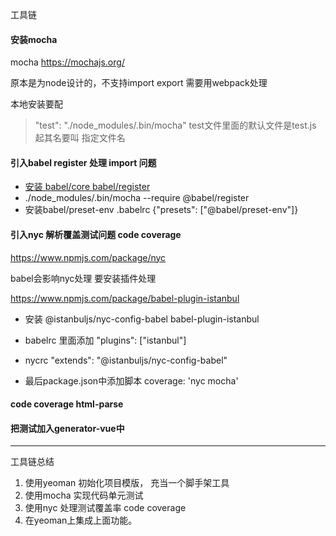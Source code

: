 
工具链


#### 安装mocha

mocha  https://mochajs.org/

原本是为node设计的，不支持import export  需要用webpack处理

本地安装要配
> "test": "./node_modules/.bin/mocha"
> test文件里面的默认文件是test.js 起其名要叫 指定文件名

#### 引入babel register 处理 import 问题

- [安装 babel/core babel/register](https://www.babeljs.cn/docs/babel-register)
- ./node_modules/.bin/mocha --require @babel/register
- 安装babel/preset-env      .babelrc  {"presets": ["@babel/preset-env"]}

#### 引入nyc 解析覆盖测试问题  code coverage

https://www.npmjs.com/package/nyc

babel会影响nyc处理
要安装插件处理

https://www.npmjs.com/package/babel-plugin-istanbul

- 安装 @istanbuljs/nyc-config-babel  babel-plugin-istanbul
- babelrc 里面添加     "plugins": ["istanbul"]
- nycrc  "extends": "@istanbuljs/nyc-config-babel"

- 最后package.json中添加脚本 coverage: 'nyc mocha'

#### code coverage  html-parse
#### 把测试加入generator-vue中


--- 

工具链总结

1. 使用yeoman 初始化项目模版， 充当一个脚手架工具
2. 使用mocha 实现代码单元测试
3. 使用nyc 处理测试覆盖率 code coverage
4. 在yeoman上集成上面功能。

